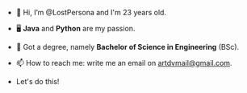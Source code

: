 - 👋 Hi, I’m @LostPersona and I'm 23 years old.

- 🖥️ **Java** and **Python** are my passion.

- 📖 Got a degree, namely **Bachelor of Science in Engineering** (BSc).


- 📫 How to reach me: write me an email on artdvmail@gmail.com.

- Let's do this!

